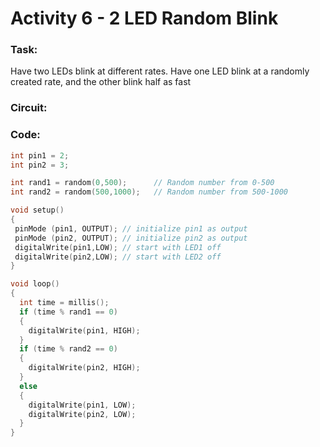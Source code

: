 # Activity 6 - 2 LED Random Blink

### Task:
Have two LEDs blink at different rates.
Have one LED blink at a randomly created rate, and the other blink half as fast

### Circuit:

### Code:
```C++
int pin1 = 2;
int pin2 = 3; 

int rand1 = random(0,500);		// Random number from 0-500
int rand2 = random(500,1000);   // Random number from 500-1000

void setup() 
{ 
 pinMode (pin1, OUTPUT); // initialize pin1 as output
 pinMode (pin2, OUTPUT); // initialize pin2 as output
 digitalWrite(pin1,LOW); // start with LED1 off
 digitalWrite(pin2,LOW); // start with LED2 off
}

void loop() 
{ 
  int time = millis();
  if (time % rand1 == 0) 
  {
  	digitalWrite(pin1, HIGH);
  }
  if (time % rand2 == 0) 
  {
  	digitalWrite(pin2, HIGH);
  }
  else
  {
    digitalWrite(pin1, LOW);
  	digitalWrite(pin2, LOW);
  }
}
```
